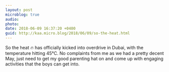 ```yaml
---
layout: post
microblog: true
audio: 
photo: 
date: 2018-06-09 16:37:20 +0400
guid: http://kaa.micro.blog/2018/06/09/so-the-heat.html
---
```

So the heat 🔥 has officially kicked into overdrive in Dubai, with the temperature hitting 45°C. No complaints from me as we had a pretty decent May, just need to get my good parenting hat on and come up with engaging activities that the boys can get into.
